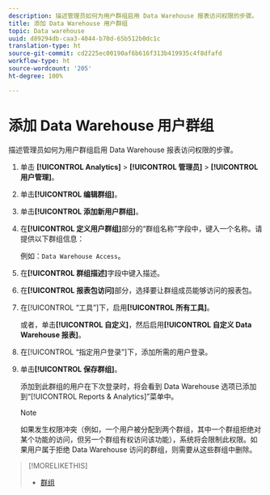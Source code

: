 ```yaml
---
description: 描述管理员如何为用户群组启用 Data Warehouse 报表访问权限的步骤。
title: 添加 Data Warehouse 用户群组
topic: Data warehouse
uuid: d89294db-caa3-4044-b70d-65b512b0dc1c
translation-type: ht
source-git-commit: cd2225ec00190af6b616f313b419935c4f8dfafd
workflow-type: ht
source-wordcount: '205'
ht-degree: 100%

---
```



# 添加 Data Warehouse 用户群组

描述管理员如何为用户群组启用 Data Warehouse 报表访问权限的步骤。

1. 单击 **[!UICONTROL Analytics]** > **[!UICONTROL 管理员]** > **[!UICONTROL 用户管理]**。
1. 单击&#x200B;**[!UICONTROL 编辑群组]**。
1. 单击&#x200B;**[!UICONTROL 添加新用户群组]**。
1. 在&#x200B;**[!UICONTROL 定义用户群组]**&#x200B;部分的“群组名称”字段中，键入一个名称。请提供以下群组信息：

   例如：`Data Warehouse Access`。
1. 在&#x200B;**[!UICONTROL 群组描述]**&#x200B;字段中键入描述。
1. 在&#x200B;**[!UICONTROL 报表包访问]**&#x200B;部分，选择要让群组成员能够访问的报表包。
1. 在[!UICONTROL “工具”]下，启用&#x200B;**[!UICONTROL 所有工具]**。

   或者，单击&#x200B;**[!UICONTROL 自定义]**，然后启用&#x200B;**[!UICONTROL 自定义 Data Warehouse 报表]**。

1. 在[!UICONTROL “指定用户登录”]下，添加所需的用户登录。
1. 单击&#x200B;**[!UICONTROL 保存群组]**。

   添加到此群组的用户在下次登录时，将会看到 Data Warehouse 选项已添加到“[!UICONTROL Reports &amp; Analytics]”菜单中。

   >[!NOTE]
   >
   >如果发生权限冲突（例如，一个用户被分配到两个群组，其中一个群组拒绝对某个功能的访问，但另一个群组有权访问该功能），系统将会限制此权限。如果用户属于拒绝 Data Warehouse 访问的群组，则需要从这些群组中删除。

>[!MORELIKETHIS]
>
>* [群组 ](/help/admin/user-management2/c-user-groups/groups.md)

